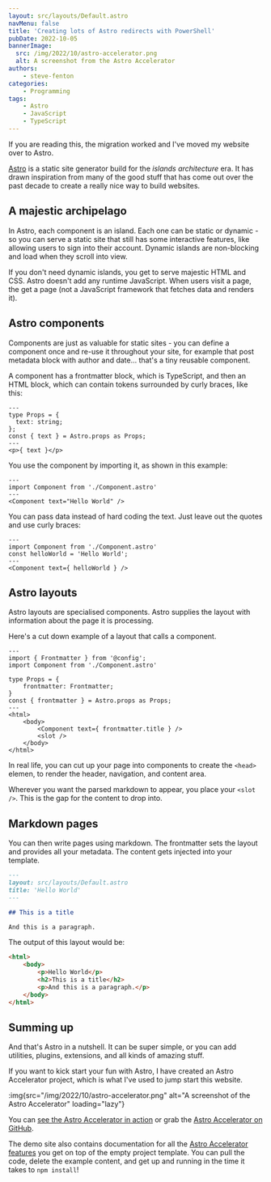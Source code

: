 ```yaml
---
layout: src/layouts/Default.astro
navMenu: false
title: 'Creating lots of Astro redirects with PowerShell'
pubDate: 2022-10-05
bannerImage:
  src: /img/2022/10/astro-accelerator.png
  alt: A screenshot from the Astro Accelerator
authors:
    - steve-fenton
categories:
    - Programming
tags:
    - Astro
    - JavaScript
    - TypeScript
---
```


If you are reading this, the migration worked and I've moved my website over to Astro.

[Astro](https://astro.build/) is a static site generator build for the *islands architecture* era. It has drawn inspiration from many of the good stuff that has come out over the past decade to create a really nice way to build websites.

## A majestic archipelago

In Astro, each component is an island. Each one can be static or dynamic - so you can serve a static site that still has some interactive features, like allowing users to sign into their account. Dynamic islands are non-blocking and load when they scroll into view.

If you don't need dynamic islands, you get to serve majestic HTML and CSS. Astro doesn't add any runtime JavaScript. When users visit a page, the get a page (not a JavaScript framework that fetches data and renders it).

## Astro components

Components are just as valuable for static sites - you can define a component once and re-use it throughout your site, for example that post metadata block with author and date... that's a tiny reusable component.

A component has a frontmatter block, which is TypeScript, and then an HTML block, which can contain tokens surrounded by curly braces, like this:

```astro
---
type Props = {
  text: string;
};
const { text } = Astro.props as Props;
---
<p>{ text }</p>

```

You use the component by importing it, as shown in this example:

```astro
---
import Component from './Component.astro'
---
<Component text="Hello World" />
```

You can pass data instead of hard coding the text. Just leave out the quotes and use curly braces:

```astro
---
import Component from './Component.astro'
const helloWorld = 'Hello World';
---
<Component text={ helloWorld } />
```

## Astro layouts

Astro layouts are specialised components. Astro supplies the layout with information about the page it is processing.

Here's a cut down example of a layout that calls a component.

```astro
---
import { Frontmatter } from '@config';
import Component from './Component.astro'

type Props = {
    frontmatter: Frontmatter;
}
const { frontmatter } = Astro.props as Props;
---
<html>
    <body>
        <Component text={ frontmatter.title } />
        <slot />
    </body>
</html>
```

In real life, you can cut up your page into components to create the `<head>` elemen, to render the header, navigation, and content area.

Wherever you want the parsed markdown to appear, you place your `<slot />`. This is the gap for the content to drop into.

## Markdown pages

You can then write pages using markdown. The frontmatter sets the layout and provides all your metadata. The content gets injected into your template.

```markdown
---
layout: src/layouts/Default.astro
title: 'Hello World'
---

## This is a title

And this is a paragraph.
```

The output of this layout would be:

```html
<html>
    <body>
        <p>Hello World</p>
        <h2>This is a title</h2>
        <p>And this is a paragraph.</p>
    </body>
</html>
```

## Summing up

And that's Astro in a nutshell. It can be super simple, or you can add utilities, plugins, extensions, and all kinds of amazing stuff.

If you want to kick start your fun with Astro, I have created an Astro Accelerator project, which is what I've used to jump start this website.

:img{src="/img/2022/10/astro-accelerator.png" alt="A screenshot of the Astro Accelerator" loading="lazy"}

You can [see the Astro Accelerator in action](https://astro.stevefenton.co.uk/) or grab the [Astro Accelerator on GitHub](https://github.com/Steve-Fenton/astro-accelerator).

The demo site also contains documentation for all the [Astro Accelerator features](https://astro.stevefenton.co.uk/features/) you get on top of the empty project template. You can pull the code, delete the example content, and get up and running in the time it takes to `npm install`!
